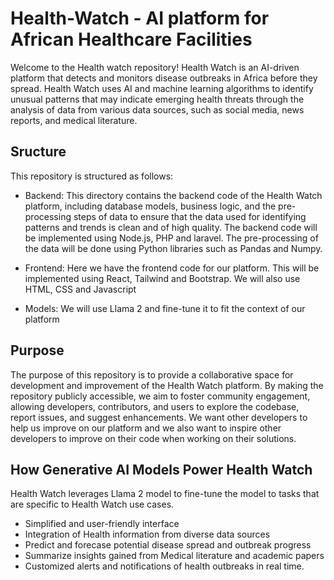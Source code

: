 # Health-Watch - AI platform for African Healthcare Facilities

Welcome to the Health watch repository! Health Watch is an AI-driven platform that detects and monitors disease outbreaks in Africa before they spread. Health Watch uses AI and machine learning algorithms to identify unusual patterns that may indicate emerging health threats through the analysis of data from various data sources, such as social media, news reports, and medical literature.

## Sructure 
This repository is structured as follows:
* Backend: This directory contains the backend code of the Health Watch platform, including database models, business logic, and the pre-processing steps of data to ensure that the data used for identifying patterns and trends is clean and of high quality. The backend code will be implemented using Node.js, PHP and laravel. The pre-processing of the data will be done using Python libraries such as Pandas and Numpy.

*  Frontend: Here we have the frontend code for our platform. This will be implemented using React, Tailwind and Bootstrap. We will also use HTML, CSS and Javascript
*  Models: We will use Llama 2 and fine-tune it to fit the context of our platform
  

## Purpose 
The purpose of this repository is to provide a collaborative space for development and improvement of the Health Watch platform. By making the repository publicly accessible, we aim to foster community engagement, allowing developers, contributors, and users to explore the codebase, report issues, and suggest enhancements.  We want other developers to help us improve on our platform and we also want to inspire other developers to improve on their code when working on their solutions.

## How Generative AI Models Power Health Watch
Health Watch leverages Llama 2 model to fine-tune the model to tasks that are specific to Health Watch use cases.

* Simplified and user-friendly interface
* Integration of Health information from diverse data sources
* Predict and forecase potential disease spread and outbreak progress
* Summarize insights gained from Medical literature and academic papers
* Customized alerts and notifications of health outbreaks in real time.

